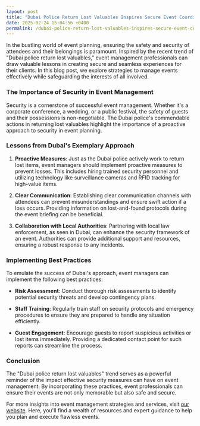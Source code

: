```yaml
---
layout: post
title: "Dubai Police Return Lost Valuables Inspires Secure Event Coordination"
date: 2025-02-24 15:04:56 +0400
permalink: /dubai-police-return-lost-valuables-inspires-secure-event-coordination/
---
```



In the bustling world of event planning, ensuring the safety and security of attendees and their belongings is paramount. Inspired by the recent trend of "Dubai police return lost valuables," event management professionals can draw valuable lessons in creating secure and seamless experiences for their clients. In this blog post, we explore strategies to manage events effectively while safeguarding the interests of all involved.

### The Importance of Security in Event Management

Security is a cornerstone of successful event management. Whether it's a corporate conference, a wedding, or a public festival, the safety of guests and their possessions is non-negotiable. The Dubai police's commendable actions in returning lost valuables highlight the importance of a proactive approach to security in event planning.

### Lessons from Dubai's Exemplary Approach

1. **Proactive Measures**: Just as the Dubai police actively work to return lost items, event managers should implement proactive measures to prevent losses. This includes hiring trained security personnel and utilizing technology like surveillance cameras and RFID tracking for high-value items.

2. **Clear Communication**: Establishing clear communication channels with attendees can prevent misunderstandings and ensure swift action if a loss occurs. Providing information on lost-and-found protocols during the event briefing can be beneficial.

3. **Collaboration with Local Authorities**: Partnering with local law enforcement, as seen in Dubai, can enhance the security framework of an event. Authorities can provide additional support and resources, ensuring a robust response to any incidents.

### Implementing Best Practices

To emulate the success of Dubai's approach, event managers can implement the following best practices:

- **Risk Assessment**: Conduct thorough risk assessments to identify potential security threats and develop contingency plans.

- **Staff Training**: Regularly train staff on security protocols and emergency procedures to ensure they are prepared to handle any situation efficiently.

- **Guest Engagement**: Encourage guests to report suspicious activities or lost items immediately. Providing a dedicated contact point for such reports can streamline the process.

### Conclusion

The "Dubai police return lost valuables" trend serves as a powerful reminder of the impact effective security measures can have on event management. By incorporating these practices, event professionals can ensure their events are not only memorable but also safe and secure.

For more insights into event management strategies and services, visit [our website](https://geventm.com/). Here, you'll find a wealth of resources and expert guidance to help you plan and execute flawless events.